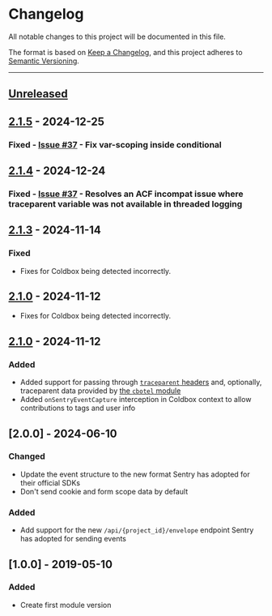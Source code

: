 # Changelog

All notable changes to this project will be documented in this file.

The format is based on [Keep a Changelog](https://keepachangelog.com/en/1.0.0/),
and this project adheres to [Semantic Versioning](https://semver.org/spec/v2.0.0.html).

* * *

## [Unreleased]

## [2.1.5] - 2024-12-25

### Fixed - [Issue #37](https://github.com/coldbox-modules/sentry/issues/37) - Fix var-scoping inside conditional

## [2.1.4] - 2024-12-24

### Fixed - [Issue #37](https://github.com/coldbox-modules/sentry/issues/37) - Resolves an ACF incompat issue where traceparent variable was not available in threaded logging

## [2.1.3] - 2024-11-14

### Fixed

- Fixes for Coldbox being detected incorrectly.

## [2.1.0] - 2024-11-12

- Fixes for Coldbox being detected incorrectly.

## [2.1.0] - 2024-11-12

### Added

- Added support for passing through [`traceparent` headers](https://www.w3.org/TR/trace-context/#traceparent-header) and, optionally, traceparent data provided by [the `cbotel` module](https://forgebox.io/view/cbotel)
- Added `onSentryEventCapture` interception in Coldbox context to allow contributions to tags and user info

## [2.0.0] - 2024-06-10

### Changed

- Update the event structure to the new format Sentry has adopted for their official SDKs
- Don't send cookie and form scope data by default

### Added

- Add support for the new `/api/{project_id}/envelope` endpoint Sentry has adopted for sending events

## [1.0.0] - 2019-05-10

### Added

- Create first module version

[Unreleased]: https://github.com/coldbox-modules/sentry/compare/v2.1.5...HEAD

[2.1.5]: https://github.com/coldbox-modules/sentry/compare/v2.1.4...v2.1.5

[2.1.4]: https://github.com/coldbox-modules/sentry/compare/HEAD...v2.1.4

[2.1.3]: https://github.com/coldbox-modules/sentry/compare/v2.1.0...v2.1.3

[2.1.0]: https://github.com/coldbox-modules/sentry/compare/57864cae5969ad38eee194db5a6b2798e91967b3...v2.1.0
